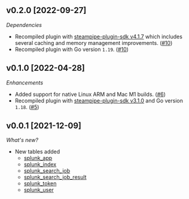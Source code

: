 ## v0.2.0 [2022-09-27]

_Dependencies_

- Recompiled plugin with [steampipe-plugin-sdk v4.1.7](https://github.com/turbot/steampipe-plugin-sdk/blob/main/CHANGELOG.md#v417-2022-09-08) which includes several caching and memory management improvements. ([#10](https://github.com/turbot/steampipe-plugin-splunk/pull/10))
- Recompiled plugin with Go version `1.19`. ([#10](https://github.com/turbot/steampipe-plugin-splunk/pull/10))

## v0.1.0 [2022-04-28]

_Enhancements_

- Added support for native Linux ARM and Mac M1 builds. ([#6](https://github.com/turbot/steampipe-plugin-splunk/pull/6))
- Recompiled plugin with [steampipe-plugin-sdk v3.1.0](https://github.com/turbot/steampipe-plugin-sdk/blob/main/CHANGELOG.md#v310--2022-03-30) and Go version `1.18`. ([#5](https://github.com/turbot/steampipe-plugin-splunk/pull/5))

## v0.0.1 [2021-12-09]

_What's new?_

- New tables added
  - [splunk_app](https://hub.steampipe.io/plugins/turbot/splunk/tables/splunk_app)
  - [splunk_index](https://hub.steampipe.io/plugins/turbot/splunk/tables/splunk_index)
  - [splunk_search_job](https://hub.steampipe.io/plugins/turbot/splunk/tables/splunk_search_job)
  - [splunk_search_job_result](https://hub.steampipe.io/plugins/turbot/splunk/tables/splunk_search_job_result)
  - [splunk_token](https://hub.steampipe.io/plugins/turbot/splunk/tables/splunk_token)
  - [splunk_user](https://hub.steampipe.io/plugins/turbot/splunk/tables/splunk_user)
